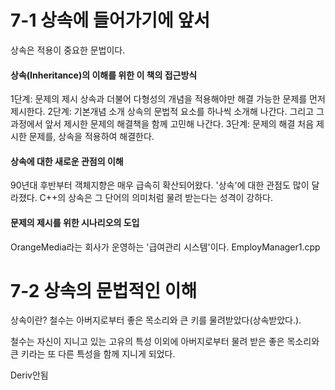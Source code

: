 # 7-1 상속에 들어가기에 앞서
상속은 적용이 중요한 문법이다.

<h4>상속(Inheritance)의 이해를 위한 이 책의 접근방식</h4>
1단계: 문제의 제시
상속과 더불어 다형성의 개념을 적용해야만 해결 가능한 문제를 먼저 제시한다.
2단계: 기본개념 소개
상속의 문법적 요소를 하나씩 소개해 나간다. 그리고 그 과정에서 앞서 제시한 문제의 해결책을 함께 고민해 나간다.
3단계: 문제의 해결
처음 제시한 문제를, 상속을 적용하여 해결한다.

<h4>상속에 대한 새로운 관점의 이해</h4>
90년대 후반부터 객체지향은 매우 급속히 확산되어왔다. '상속'에 대한 관점도 많이 달라졌다. C++의 상속은 그 단어의 의미처럼 물려 받는다는 성격이 강하다. 

<h4>문제의 제시를 위한 시나리오의 도입</h4>
OrangeMedia라는 회사가 운영하는 '급여관리 시스템'이다.
EmployManager1.cpp


# 7-2 상속의 문법적인 이해
상속이란?
철수는 아버지로부터 좋은 목소리와 큰 키를 물려받았다(상속받았다.).

철수는 자신이 지니고 있는 고유의 특성 이외에 아버지로부터 물려 받은 좋은 목소리와 큰 키라는 또 다른 특성을 함께 지니게 되었다.

Deriv안됨

